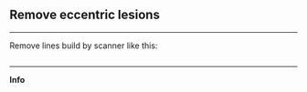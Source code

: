 ## Remove eccentric lesions

***

Remove lines build by scanner like this:

<img src="../www/exempleScan.jpeg" alt="">

***
**Info**
